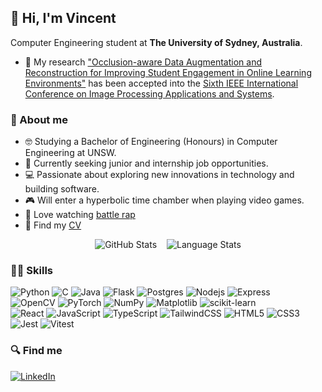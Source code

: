 ## 👋 Hi, I'm Vincent

Computer Engineering student at **The University of Sydney, Australia**.

- 🎉 My research ["Occlusion-aware Data Augmentation and Reconstruction for Improving Student Engagement in Online Learning Environments"](https://github.com/teddyld/occlusion-aware-engagement-detection) has been accepted into the [Sixth IEEE International Conference on Image Processing Applications and Systems](https://ipas.ieee.tn/).

### 🤔 About me

<div>
    <ul>
        <li>🤓 Studying a Bachelor of Engineering (Honours) in Computer Engineering at UNSW.</li>
        <li>🌱 Currently seeking junior and internship job opportunities.</li>
        <li>💻 Passionate about exploring new innovations in technology and building software.</li>
        <li>🎮 Will enter a hyperbolic time chamber when playing video games.</li>
        <li>💯 Love watching <a href="./assets/you-gone-get-this-work-loaded-lux.gif" target="_blank">battle rap</a></li>
        <li>📑 Find my <a href="https://github.com/teddyld/resume/blob/main/vincentResume.pdf" target="_blank">CV</a></li>
    </ul>
</div>
<div style="display: flex; gap: 1rem; justify-content: center; align-items: flex-start;">
    <img alt="GitHub Stats" src="https://github-readme-stats.vercel.app/api?username=teddyld&theme=default&show_icons=true" />
    <img alt="Language Stats" src="https://github-readme-stats.vercel.app/api/top-langs/?username=teddyld&theme=default&exclude_repo=hardware-accelerated-knn,image-style-transfer&layout=compact">
</div>

### 🐱‍💻 Skills

<div style="display: flex; flex-direction: column">
    <p style="margin: 0">
        <img alt="Python" src="https://img.shields.io/badge/python-3670A0?style=for-the-badge&logo=python&logoColor=ffdd54" />
        <img alt="C" src="https://img.shields.io/badge/c-%2300599C.svg?style=for-the-badge&logo=c&logoColor=white" />
        <img alt="Java" src="https://img.shields.io/badge/java-%23ED8B00.svg?style=for-the-badge&logo=openjdk&logoColor=white" />
        <img alt="Flask" src="https://img.shields.io/badge/flask-%23000.svg?style=for-the-badge&logo=flask&logoColor=white" />
        <img alt="Postgres" src="https://img.shields.io/badge/postgres-%23316192.svg?style=for-the-badge&logo=postgresql&logoColor=white" />
        <img alt="Nodejs" src="https://img.shields.io/badge/node.js-6DA55F?style=for-the-badge&logo=node.js&logoColor=white" />
        <img alt="Express" src="https://img.shields.io/badge/express.js-%23404d59.svg?style=for-the-badge&logo=express&logoColor=%2361DAFB" />
    </p>
    <p style="margin: 0">
        <img alt="OpenCV" src="https://img.shields.io/badge/opencv-%23white.svg?style=for-the-badge&logo=opencv&logoColor=white" />
        <img alt="PyTorch" src="https://img.shields.io/badge/PyTorch-%23EE4C2C.svg?style=for-the-badge&logo=PyTorch&logoColor=white" />
        <img alt="NumPy" src="https://img.shields.io/badge/numpy-%23013243.svg?style=for-the-badge&logo=numpy&logoColor=white" />
        <img alt="Matplotlib" src="https://img.shields.io/badge/Matplotlib-%23ffffff.svg?style=for-the-badge&logo=Matplotlib&logoColor=black" />
        <img alt="scikit-learn" src="https://img.shields.io/badge/scikit--learn-%23F7931E.svg?style=for-the-badge&logo=scikit-learn&logoColor=white" />
    </p>
    <p style="margin: 0">
        <img alt="React" src="https://img.shields.io/badge/react-%2320232a.svg?style=for-the-badge&logo=react&logoColor=%2361DAFB" />
        <img alt="JavaScript" src="https://img.shields.io/badge/javascript-%23323330.svg?style=for-the-badge&logo=javascript&logoColor=%23F7DF1E" />
        <img alt="TypeScript" src="https://img.shields.io/badge/typescript-%23007ACC.svg?style=for-the-badge&logo=typescript&logoColor=white" />
        <img alt="TailwindCSS" src="https://img.shields.io/badge/tailwindcss-%2338B2AC.svg?style=for-the-badge&logo=tailwind-css&logoColor=white" />
        <img alt="HTML5" src="https://img.shields.io/badge/html5-%23E34F26.svg?style=for-the-badge&logo=html5&logoColor=white" />
        <img alt="CSS3" src="https://img.shields.io/badge/css3-%231572B6.svg?style=for-the-badge&logo=css3&logoColor=white" />
        <img alt="Jest" src="https://img.shields.io/badge/-jest-%23C21325?style=for-the-badge&logo=jest&logoColor=white" />
        <img alt="Vitest" src="https://img.shields.io/badge/-Vitest-252529?style=for-the-badge&logo=vitest&logoColor=FCC72B" />
    </p>
</div>

### 🔍 Find me

<a href="https://www.linkedin.com/in/vincentpham2/" target="_blank">
    <img alt="LinkedIn" src="https://img.shields.io/badge/linkedin-%230077B5.svg?style=for-the-badge&logo=linkedin&logoColor=white"/>
</a>
